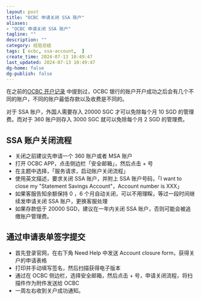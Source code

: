 ```yaml
---
layout: post
title: "OCBC 申请关闭 SSA 账户"
aliases:
- "OCBC 申请关闭 SSA 账户"
tagline: ""
description: ""
category: 经验总结
tags: [ ocbc, ssa-account,  ]
create_time: 2024-07-13 10:49:47
last_updated: 2024-07-13 10:49:47
dg-home: false
dg-publish: false
---
```


在之前的[OCBC 开户记录](https://blog.einverne.info/post/2023/11/ocbc.html) 中提到过，OCBC 银行的账户开户成功之后会有几个不同的账户，不同的账户最低存款以及收费是不同的。

对于 SSA 账户，外国人需要存入 20000 SGC 才可以免除每个月 10 SGD 的管理费。而对于 360 账户则存入 3000 SGC 就可以免除每个月 2 SGD 的管理费。

## SSA 账户关闭流程

- 关闭之前建议先申请一个 360 账户或者 MSA 账户
- 打开 OCBC APP，点击侧边栏「安全邮箱」，然后点击 + 号
- 在主题中选择，「服务请求，启动账户关闭流程」
- 使用英文描述，要求关闭 SSA 账户，并附上 SSA 账户号码，「I want to close my "Statement Savings Account"，Account number is XXX」
- 如果客服告知余额保持 0 ，6 个月自动关闭，可以不用理睬，等过一段时间继续发申请关闭 SSA 账户，更换客服处理
- 如果存款低于 20000 SGD，建议在一年内关闭 SSA 账户，否则可能会被追缴账户管理费。

## 通过申请表单签字提交

- 首先登录官网，在右下角 Need Help 中发送 Account closure form，获得关户的申请表格
- 打印并手动填写签名，然后扫描获得电子版本
- 通过在 OCBC 侧边栏，选择安全邮箱，然后点击 + 号，申请关闭流程，将扫描件作为附件发送给 OCBC
- 一周左右收到关户成功通知。
